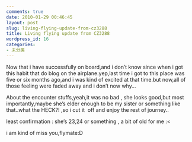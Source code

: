 ```yaml
---
comments: true
date: 2010-01-29 00:46:45
layout: post
slug: living-flying-update-from-cz3288
title: Living flying update from CZ3288
wordpress_id: 16
categories:
- 未分类
---
```


Now that i have successfully on board,and i don’t know since when i got this habit that do blog on the airplane.yep,last time i got to this place was five or six months ago,and i was kind of excited at that time.but now,all of those feeling were faded away and i don’t now why…

About the encounter stuffs,yeah,it was no bad , she looks good,but most importantly,maybe she’s elder enough to be my sister or something like that..what the HECK?! ,so i cut it  off and enjoy the rest of journey..

least confirmation : she’s 23,24 or something , a bit of old for me :<

i am kind of miss you,flymate:D 

 
